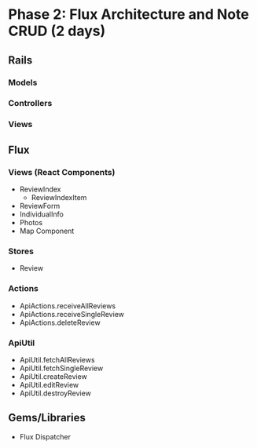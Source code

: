 # Phase 2: Flux Architecture and Note CRUD (2 days)

## Rails
### Models

### Controllers

### Views

## Flux
### Views (React Components)
* ReviewIndex
  - ReviewIndexItem
* ReviewForm
* IndividualInfo
* Photos
* Map Component 

### Stores
* Review

### Actions
* ApiActions.receiveAllReviews
* ApiActions.receiveSingleReview
* ApiActions.deleteReview

### ApiUtil
* ApiUtil.fetchAllReviews
* ApiUtil.fetchSingleReview
* ApiUtil.createReview
* ApiUtil.editReview
* ApiUtil.destroyReview

## Gems/Libraries
* Flux Dispatcher
